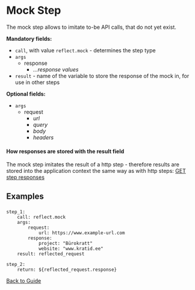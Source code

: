 # Mock Step

The mock step allows to imitate to-be API calls, that do not yet exist.

**Mandatory fields:**

* `call`, with value `reflect.mock` - determines the step type
* `args`
    * response
        * *...response values*
* `result` - name of the variable to store the response of the mock in, for use in other steps

**Optional fields:**

* `args`
    * request
        * *url*
        * *query*
        * *body*
        * *headers*

#### How responses are stored with the result field

The mock step imitates the result of a http step - therefore results are stored into the application context the same way as with http
steps: [GET step responses](./http-get.md#How-responses-are-stored-with-the-result-field)

## Examples

###

```
step_1:
    call: reflect.mock
    args:
        request:
            url: https://www.example-url.com
        response:
            project: "Bürokratt"
            website: "www.kratid.ee"
    result: reflected_request

step_2:
    return: ${reflected_request.response}
```

[Back to Guide](../GUIDE.md#Writing-DSL-files)
